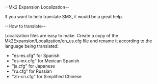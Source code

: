 --Mk2 Expansion Localization--

If you want to help translate SMX, it would be a great help.

--How to translate--

Localization files are easy to make. Create a copy of the Mk2Expansion/Localization/en_us.cfg file and rename it according to the language being translated:
* "es-es.cfg" for Spanish
* "es-mx.cfg" for Mexican Spanish
* "ja.cfg" for Japanese
* "ru.cfg" for Russian
* "zh-cn.cfg" for Simplified Chinese

  




